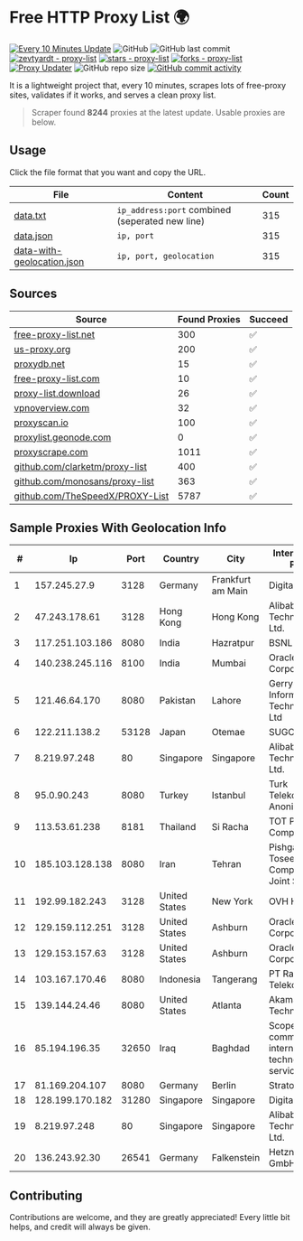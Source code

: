 
# Free HTTP Proxy List 🌍

[![Every 10 Minutes Update](https://github.com/mertguvencli/http-proxy-list/actions/workflows/main.yml/badge.svg?branch=main)](https://github.com/mertguvencli/http-proxy-list/actions/workflows/main.yml)
![GitHub](https://img.shields.io/github/license/mertguvencli/http-proxy-list)
![GitHub last commit](https://img.shields.io/github/last-commit/mertguvencli/http-proxy-list)
[![zevtyardt - proxy-list](https://img.shields.io/static/v1?label=zevtyardt&message=proxy-list&color=blue&logo=github)](https://github.com/zevtyardt/proxy-list "Go to GitHub repo")
[![stars - proxy-list](https://img.shields.io/github/stars/zevtyardt/proxy-list?style=social)](https://github.com/zevtyardt/proxy-list)
[![forks - proxy-list](https://img.shields.io/github/forks/zevtyardt/proxy-list?style=social)](https://github.com/zevtyardt/proxy-list)
[![Proxy Updater](https://github.com/zevtyardt/proxy-list/workflows/Proxy%20Updater/badge.svg)](https://github.com/zevtyardt/proxy-list/actions?query=workflow:"Proxy+Updater")
![GitHub repo size](https://img.shields.io/github/repo-size/zevtyardt/proxy-list)
[![GitHub commit activity](https://img.shields.io/github/commit-activity/m/zevtyardt/proxy-list?logo=commits)](https://github.com/zevtyardt/proxy-list/commits/main)

It is a lightweight project that, every 10 minutes, scrapes lots of free-proxy sites, validates if it works, and serves a clean proxy list.

> Scraper found **8244** proxies at the latest update. Usable proxies are below.

## Usage

Click the file format that you want and copy the URL.

|File|Content|Count|
|----|-------|-----|
|[data.txt](https://raw.githubusercontent.com/mertguvencli/http-proxy-list/main/proxy-list/data.txt)|`ip_address:port` combined (seperated new line)|315|
|[data.json](https://raw.githubusercontent.com/mertguvencli/http-proxy-list/main/proxy-list/data.json)|`ip, port`|315|
|[data-with-geolocation.json](https://raw.githubusercontent.com/mertguvencli/http-proxy-list/main/proxy-list/data-with-geolocation.json)|`ip, port, geolocation`|315|

## Sources

|Source|Found Proxies|Succeed|
|------|-------------|-------|
|[free-proxy-list.net](https://free-proxy-list.net)|300|✅|
|[us-proxy.org](https://www.us-proxy.org)|200|✅|
|[proxydb.net](http://proxydb.net)|15|✅|
|[free-proxy-list.com](https://free-proxy-list.com/?page=&port=&type%5B%5D=http&type%5B%5D=https&up_time=0&search=Search)|10|✅|
|[proxy-list.download](https://www.proxy-list.download/HTTP)|26|✅|
|[vpnoverview.com](https://vpnoverview.com/privacy/anonymous-browsing/free-proxy-servers)|32|✅|
|[proxyscan.io](https://www.proxyscan.io)|100|✅|
|[proxylist.geonode.com](https://proxylist.geonode.com/api/proxy-list?limit=300&page=1&sort_by=lastChecked&sort_type=desc&protocols=http,https)|0|✅|
|[proxyscrape.com](https://api.proxyscrape.com/v2/?request=displayproxies&protocol=http&timeout=10000&country=all&ssl=all&anonymity=all)|1011|✅|
|[github.com/clarketm/proxy-list](https://raw.githubusercontent.com/clarketm/proxy-list/master/proxy-list-raw.txt)|400|✅|
|[github.com/monosans/proxy-list](https://raw.githubusercontent.com/monosans/proxy-list/main/proxies/http.txt)|363|✅|
|[github.com/TheSpeedX/PROXY-List](https://raw.githubusercontent.com/TheSpeedX/PROXY-List/master/http.txt)|5787|✅|


## Sample Proxies With Geolocation Info

|#|Ip|Port|Country|City|Internet Service Provider|
|-|--|----|-------|----|-------------------------|
|1|157.245.27.9|3128|Germany|Frankfurt am Main|DigitalOcean, LLC|
|2|47.243.178.61|3128|Hong Kong|Hong Kong|Alibaba (US) Technology Co., Ltd.|
|3|117.251.103.186|8080|India|Hazratpur|BSNL Internet|
|4|140.238.245.116|8100|India|Mumbai|Oracle Corporation|
|5|121.46.64.170|8080|Pakistan|Lahore|Gerrys Information Technology (PVT) Ltd|
|6|122.211.138.2|53128|Japan|Otemae|SUGOKURA|
|7|8.219.97.248|80|Singapore|Singapore|Alibaba (US) Technology Co., Ltd.|
|8|95.0.90.243|8080|Turkey|Istanbul|Turk Telekomunikasyon Anonim Sirketi|
|9|113.53.61.238|8181|Thailand|Si Racha|TOT Public Company Limited|
|10|185.103.128.138|8080|Iran|Tehran|Pishgaman Toseeh Ertebatat Company (Private Joint Stock)|
|11|192.99.182.243|3128|United States|New York|OVH Hosting|
|12|129.159.112.251|3128|United States|Ashburn|Oracle Corporation|
|13|129.153.157.63|3128|United States|Ashburn|Oracle Corporation|
|14|103.167.170.46|8080|Indonesia|Tangerang|PT Rajeg Media Telekomunikasi|
|15|139.144.24.46|8080|United States|Atlanta|Akamai Technologies, Inc.|
|16|85.194.196.35|32650|Iraq|Baghdad|ScopeSky for communications, internet and technology services LLC|
|17|81.169.204.107|8080|Germany|Berlin|Strato AG|
|18|128.199.170.182|31280|Singapore|Singapore|DigitalOcean, LLC|
|19|8.219.97.248|80|Singapore|Singapore|Alibaba (US) Technology Co., Ltd.|
|20|136.243.92.30|26541|Germany|Falkenstein|Hetzner Online GmbH|



## Contributing

Contributions are welcome, and they are greatly appreciated! Every
little bit helps, and credit will always be given.

